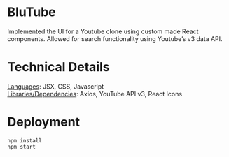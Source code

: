 # BluTube

Implemented the UI for a Youtube clone using custom made React components. Allowed for search functionality using Youtube’s v3 data API. 



# Technical Details 
<ins>Languages</ins>: JSX, CSS, Javascript  
<ins>Libraries/Dependencies</ins>: Axios, YouTube API v3, React Icons




# Deployment 
```
npm install   
npm start 
```
